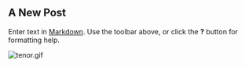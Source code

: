 ## A New Post

Enter text in [Markdown](http://daringfireball.net/projects/markdown/). Use the toolbar above, or click the **?** button for formatting help.

![tenor.gif]({{site.baseurl}}/tenor.gif)
